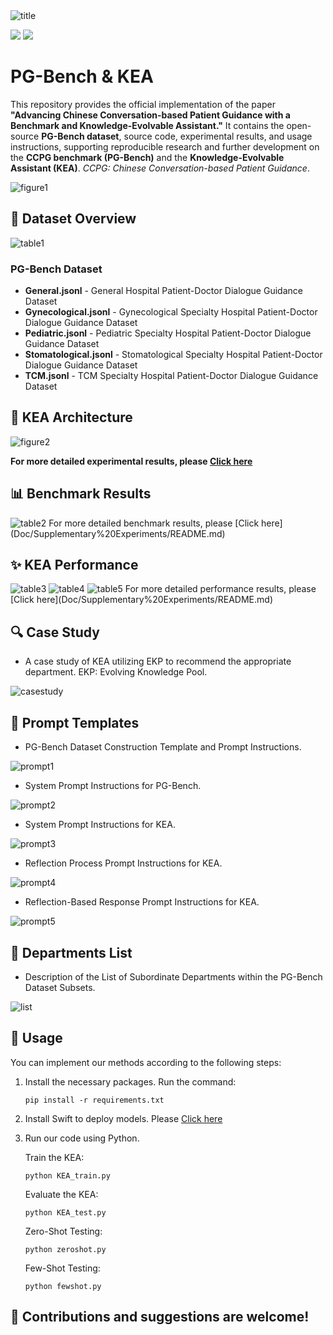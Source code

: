 <img src="Doc/Pictures/title.png" alt="title" border="0">

<p float="left"><img src="https://img.shields.io/badge/python-v3.9+-red"> <img src="https://img.shields.io/badge/pytorch-v2.6+-blue">
   
# PG-Bench & KEA

This repository provides the official implementation of the paper **"Advancing Chinese Conversation-based Patient Guidance with a Benchmark and Knowledge-Evolvable Assistant."** It contains the open-source **PG-Bench dataset**, source code, experimental results, and usage instructions, supporting reproducible research and further development on the **CCPG benchmark (PG-Bench)** and the **Knowledge-Evolvable Assistant (KEA)**. *CCPG: Chinese Conversation-based Patient Guidance*.

<img src="Doc/Pictures/figure1.png" alt="figure1" border="0">


## 📂 Dataset Overview
<img src="Doc/Pictures/table1.png" alt="table1" border="0">

### PG-Bench Dataset
- **General.jsonl** - General Hospital Patient-Doctor Dialogue Guidance Dataset
- **Gynecological.jsonl** - Gynecological Specialty Hospital Patient-Doctor Dialogue Guidance Dataset
- **Pediatric.jsonl** - Pediatric Specialty Hospital Patient-Doctor Dialogue Guidance Dataset  
- **Stomatological.jsonl** - Stomatological Specialty Hospital Patient-Doctor Dialogue Guidance Dataset
- **TCM.jsonl** - TCM Specialty Hospital Patient-Doctor Dialogue Guidance Dataset

## 🧠 KEA Architecture
<img src="Doc/Pictures/figure2.png" alt="figure2" border="0">

**For more detailed experimental results, please [Click here](Doc/Supplementary%20Experiments/README.md)**

## 📊 Benchmark Results
<img src="Doc/Pictures/table2.png" alt="table2" border="0">
For more detailed benchmark results, please [Click here](Doc/Supplementary%20Experiments/README.md)

## ✨ KEA Performance
<img src="Doc/Pictures/table3.png" alt="table3" border="0">
<img src="Doc/Pictures/table4.png" alt="table4" border="0">
<img src="Doc/Pictures/table5.png" alt="table5" border="0">
For more detailed performance results, please [Click here](Doc/Supplementary%20Experiments/README.md)

## 🔍 Case Study
- A case study of KEA utilizing EKP to recommend the appropriate department. EKP: Evolving Knowledge Pool.
<img src="Doc/Pictures/casestudy.png" alt="casestudy" border="0">


## 📝 Prompt Templates
- PG-Bench Dataset Construction Template and Prompt Instructions.
<img src="Doc/Pictures/prompt1.png" alt="prompt1" border="0">

- System Prompt Instructions for PG-Bench.
<img src="Doc/Pictures/prompt2.png" alt="prompt2" border="0">

- System Prompt Instructions for KEA.
<img src="Doc/Pictures/prompt3.png" alt="prompt3" border="0">

- Reflection Process Prompt Instructions for KEA.
<img src="Doc/Pictures/prompt4.png" alt="prompt4" border="0">

- Reflection-Based Response Prompt Instructions for KEA.
<img src="Doc/Pictures/prompt5.png" alt="prompt5" border="0">

## 🏥 Departments List
- Description of the List of Subordinate Departments within the PG-Bench Dataset Subsets.
<img src="Doc/Pictures/list.png" alt="list" border="0">


## 📖 Usage
You can implement our methods according to the following steps:

1. Install the necessary packages. Run the command:
   ```shell
   pip install -r requirements.txt
   ```
2. Install Swift to deploy models. Please [Click here](https://swift.readthedocs.io/zh-cn/latest/index.html)
3. Run our code using Python.
   
   Train the KEA:
   ```shell
   python KEA_train.py
   ```
   Evaluate the KEA:
   ```shell
   python KEA_test.py
   ```
   Zero-Shot Testing:
   ```shell
   python zeroshot.py
   ```
   Few-Shot Testing:
   ```shell
   python fewshot.py
   ```

## 🌟 Contributions and suggestions are welcome!
